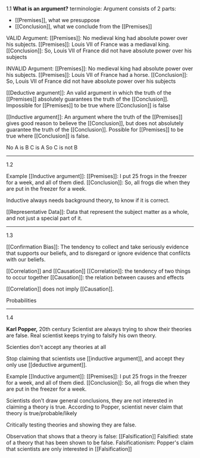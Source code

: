 

1.1
**What is an argument?**
terminologie:
Argument consists of 2 parts:
- [[Premises]], what we presuppose
- [[Conclusion]], what we conclude from the [[Premises]]


VALID Argument:
[[Premises]]: No medieval king had absolute power over his subjects.
[[Premises]]: Louis VII of France was a mediaval king.
[[Conclusion]]: So, Louis VII of France did not have absolute power over his subjects

INVALID Argument:
[[Premises]]: No medieval king had absolute power over his subjects.
[[Premises]]: Louis VII of France had a horse.
[[Conclusion]]: So, Louis VII of France did not have absolute power over his subjects

[[Deductive argument]]:
An valid argument in which the truth of the [[Premises]] absolutely guarantees the truth of the [[Conclusion]]. Impossible for [[Premises]] to be true where [[Conclusion]] is false

[[Inductive argument]]:
An argument where the truth of the [[Premises]] gives good reason to believe the [[Conclusion]], but does not absolutely guarantee the truth of the [[Conclusion]]. Possible for [[Premises]] to be true where [[Conclusion]] is false.


No A is B
C is A
So C is not B

---

1.2

Example [[Inductive argument]]:
[[Premises]]: I put 25 frogs in the freezer for a week, and all of them died.
[[Conclusion]]: So, all frogs die when they are put in the freezer for a week.

Inductive always needs background theory, to know if it is correct.

[[Representative Data]]:
Data that represent the subject matter as a whole, and not just a special part of it.

---

1.3

[[Confirmation Bias]]:
The tendency to collect and take seriously evidence that supports our beliefs, and to disregard or ignore evidence that confilcts with our beliefs.

[[Correlation]] and [[Causation]]
[[Correlation]]: the tendency of two things to occur together
[[Causation]]: the relation between causes and effects

[[Correlation]] does not imply [[Causation]].


Probabilities

---

1.4

**Karl Popper,** 20th century
Scientist are always trying to show their theories are false.
Real scientist keeps trying to falsify his own theory.

Scienties don't accept any theories at all

Stop claiming that scientists use [[inductive argument]], and accept they only use [[deductive argument]].

Example [[Inductive argument]]:
[[Premises]]: I put 25 frogs in the freezer for a week, and all of them died.
[[Conclusion]]: So, all frogs die when they are put in the freezer for a week.

Scientists don't draw general conclusions, they are not interested in claiming a theory is true.
According to Popper, scientist never claim that theory is true/probable/likely

Critically testing theories and showing they are false.

Observation that shows that a theory is false: [[Falsification]]
Falsified: state of a theory that has been shown to be false.
Falsificationism: Popper's claim that scientists are only interested in [[Falsification]]


